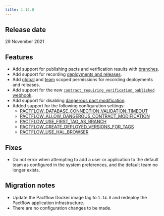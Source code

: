 ```yaml
---
title: 1.14.0
---
```


## Release date

29 November 2021

## Features

* Add support for publishing pacts and verification results with [branches](https://docs.pact.io/pact_broker/branches).
* Add support for recording [deployments and releases](https://docs.pact.io/pact_broker/recording_deployments_and_releases).
* Add [global](/docs/permissions/permissions#deployment_and_releaserecord) and [team](/docs/permissions/permissions#deployment_and_releaserecordteam) scoped permissions for recording deployments and releases.
* Add support for the new [`contract_requiring_verification_published` webhook](https://docs.pact.io/blog/2021/10/11/contract-requiring-verification-published-webhook-event).
* Add support for disabling [dangerous pact modification](https://docs.pact.io/pact_broker/configuration/settings#allow_dangerous_contract_modification).
* Added support for the following configuration settings:
  * [PACTFLOW_DATABASE_CONNECTION_VALIDATION_TIMEOUT](/docs/on-premises/environment-variables#pactflow_database_connection_validation_timeout)
  * [PACTFLOW_ALLOW_DANGEROUS_CONTRACT_MODIFICATION](/docs/on-premises/environment-variables#pactflow_allow_dangerous_contract_modification)
  * [PACTFLOW_USE_FIRST_TAG_AS_BRANCH](/docs/on-premises/environment-variables#pactflow_use_first_tag_as_branch)
  * [PACTFLOW_CREATE_DEPLOYED_VERSIONS_FOR_TAGS](/docs/on-premises/environment-variables#pactflow_create_deployed_versions_for_tags)
  * [PACTFLOW_USE_HAL_BROWSER](/docs/on-premises/environment-variables#pactflow_use_hal_browser)

## Fixes

* Do not error when attempting to add a user or application to the default team as configured in the system preferences, and the default team no longer exists.

## Migration notes

* Update the Pactflow Docker image tag to `1.14.0` and redeploy the Pactflow application infrastructure.
* There are no configuration changes to be made.
